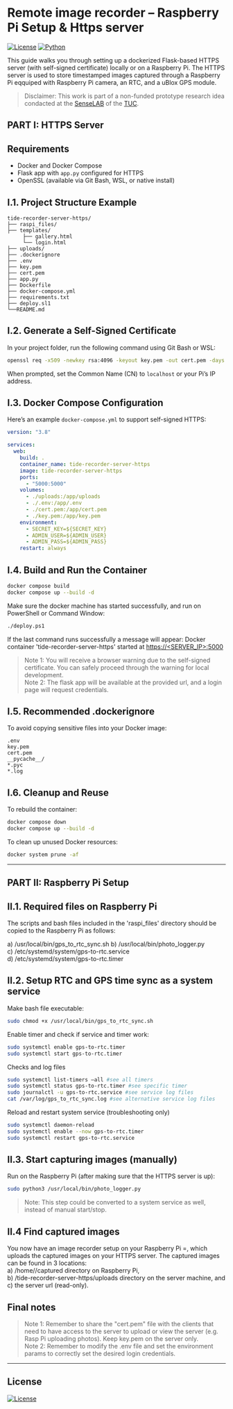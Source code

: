 # Remote image recorder – Raspberry Pi Setup & Https server

[![License](https://img.shields.io/badge/License-BSD_3--Clause-blue.svg)](https://opensource.org/licenses/BSD-3-Clause)
[![Python](https://img.shields.io/badge/Python-3.11-blue.svg)](https://www.python.org/downloads/)

This guide walks you through setting up a dockerized Flask-based HTTPS server (with self-signed certificate) locally or on a Raspberry Pi. The HTTPS server is used to store timestamped images captured through a Raspberry Pi eqquiped with Raspberry Pi camera, an RTC, and a uBlox GPS module.

> Disclaimer: This work is part of a non-funded prototype research idea condacted  at the [SenseLAB](http://senselab.tuc.gr/) of the [TUC](https://www.tuc.gr/el/archi).

## PART I: HTTPS Server

## Requirements

- Docker and Docker Compose
- Flask app with `app.py` configured for HTTPS
- OpenSSL (available via Git Bash, WSL, or native install)

## I.1. Project Structure Example

```
tide-recorder-server-https/
├── raspi_files/
├── templates/
     ├── gallery.html
     └── login.html
├── uploads/
├── .dockerignore
├── .env
├── key.pem
├── cert.pem
├── app.py
├── Dockerfile
├── docker-compose.yml
├── requirements.txt
├── deploy.sl1
└──README.md
```

## I.2. Generate a Self-Signed Certificate

In your project folder, run the following command using Git Bash or WSL:

```bash
openssl req -x509 -newkey rsa:4096 -keyout key.pem -out cert.pem -days 365 -nodes
```

When prompted, set the Common Name (CN) to `localhost` or your Pi’s IP address.

## I.3. Docker Compose Configuration

Here’s an example `docker-compose.yml` to support self-signed HTTPS:

```yaml
version: "3.8"

services:
  web:
    build: .
    container_name: tide-recorder-server-https
    image: tide-recorder-server-https
    ports:
      - "5000:5000"
    volumes:
      - ./uploads:/app/uploads
      - ./.env:/app/.env
      - ./cert.pem:/app/cert.pem
      - ./key.pem:/app/key.pem
    environment:
      - SECRET_KEY=${SECRET_KEY}
      - ADMIN_USER=${ADMIN_USER}
      - ADMIN_PASS=${ADMIN_PASS}
    restart: always
```

## I.4. Build and Run the Container

```bash
docker compose build
docker compose up --build -d
```

Make sure the docker machine has started successfully, and run on PowerShell or Command Window:

```bash
./deploy.ps1
```

If the last command runs successfully a message will appear:
Docker container 'tide-recorder-server-https' started at [https://\<SERVER\_IP>:5000](https://<SERVER_IP>:5000)

> Note 1: You will receive a browser warning due to the self-signed certificate. You can safely proceed through the warning for local development.  
> Note 2: The flask app will be available at the provided url, and a login page will request credentials.

## I.5. Recommended .dockerignore

To avoid copying sensitive files into your Docker image:

```
.env
key.pem
cert.pem
__pycache__/
*.pyc
*.log
```

## I.6. Cleanup and Reuse

To rebuild the container:

```bash
docker compose down
docker compose up --build -d
```

To clean up unused Docker resources:

```bash
docker system prune -af
```

---

## PART II: Raspberry Pi Setup

## II.1. Required files on Raspberry Pi

The scripts and bash files included in the 'raspi_files' directory should be copied to the Raspberry Pi as follows:

a) /usr/local/bin/gps_to_rtc_sync.sh
b) /usr/local/bin/photo_logger.py  
c) /etc/systemd/system/gps-to-rtc.service  
d) /etc/systemd/system/gps-to-rtc.timer  

## II.2. Setup RTC and GPS time sync as a system service

Make bash file executable:

```bash
sudo chmod +x /usr/local/bin/gps_to_rtc_sync.sh
```

Enable timer and check if service and timer work:

```bash
sudo systemctl enable gps-to-rtc.timer
sudo systemctl start gps-to-rtc.timer
```

Checks and log files

```bash
sudo systemctl list-timers –all #see all timers
sudo systemctl status gps-to-rtc.timer #see specific timer
sudo journalctl -u gps-to-rtc.service #see service log files
cat /var/log/gps_to_rtc_sync.log #see alternative service log files
```

Reload and restart system service (troubleshooting only)

```bash
sudo systemctl daemon-reload
sudo systemctl enable --now gps-to-rtc.timer
sudo systemctl restart gps-to-rtc.service
```

## II.3. Start capturing images (manually)

Run on the Raspberry Pi (after making sure that the HTTPS server is up):

```bash
sudo python3 /usr/local/bin/photo_logger.py
```

> Note: This step could be converted to a system service as well, instead of manual start/stop.

## II.4 Find captured images

You now have an image recorder setup on your Raspberry Pi =, which uploads the captured images on your HTTPS server. The captured images can be found in 3 locations:  
a) /home/<username>/captured directory on Raspberry Pi,  
b) /tide-recorder-server-https/uploads directory on the server machine, and  
c) the server url (read-only).

## Final notes
>
> Note 1: Remember to share the "cert.pem" file with the clients that need to have access to the server to upload or view the server (e.g. Rasp Pi uploading photos). Keep key.pem on the server only.  
> Note 2: Remember to modify the .env file and set the environment params to correctly set the desired login credentials.

---

## License

[![License](https://img.shields.io/badge/License-BSD_3--Clause-blue.svg)](https://opensource.org/licenses/BSD-3-Clause)
